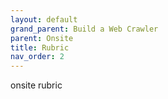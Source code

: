 ```yaml
---
layout: default
grand_parent: Build a Web Crawler
parent: Onsite
title: Rubric
nav_order: 2
---
```


onsite rubric